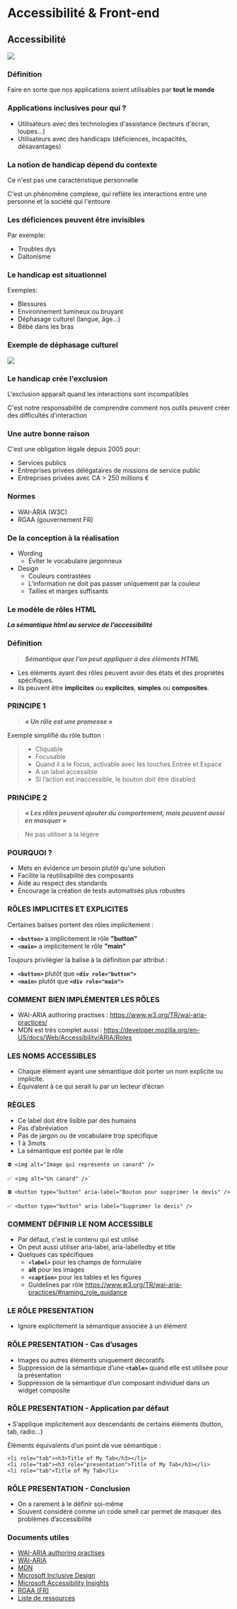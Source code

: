 <!-- prettier-ignore-start -->
# Accessibilité & Front-end


## Accessibilité

<img class="r-stretch" src="data/img/accessibilite.jpeg">


### Définition

Faire en sorte que nos applications soient utilisables par **tout le monde**


### Applications inclusives pour qui ?

- Utilisateurs avec des technologies d'assistance (lecteurs d'écran, loupes...)
- Utilisateurs avec des handicaps (déficiences, incapacités, désavantages)


### La notion de handicap dépend du contexte

Ce n'est pas une caractéristique personnelle

C'est un phénomène complexe, qui reflète les interactions entre une personne et la société qui l'entoure


### Les déficiences peuvent être invisibles

Par exemple:
- Troubles dys
- Daltonisme


### Le handicap est situationnel

Exemples:

- Blessures
- Environnement lumineux ou bruyant
- Déphasage culturel (langue, âge...)
- Bébé dans les bras


### Exemple de déphasage culturel

<img class="r-stretch" src="data/img/floppyDisk.jpeg" />


### Le handicap crée l'exclusion

L'exclusion apparaît quand les interactions sont incompatibles

C'est notre responsabilité de comprendre comment nos outils peuvent créer des difficultés d'interaction


### Une autre bonne raison

C'est une obligation légale depuis 2005 pour:
- Services publics
- Entreprises privées délégataires de missions de service public
- Entreprises privées avec CA > 250 millions €


### Normes

- WAI-ARIA (W3C)
- RGAA (gouvernement FR)


### De la conception à la réalisation

- Wording
    - Éviter le vocabulaire jargonneux
- Design
    - Couleurs contrastées
    - L'information ne doit pas passer uniquement par la couleur
    - Tailles et marges suffisants


### Le modèle de rôles HTML

***La sémantique html au service de l’accessibilité***


### Définition

>***Sémantique que l’on peut appliquer à des éléments HTML***

- Les éléments ayant des rôles peuvent avoir des états et des propriétés spécifiques.
- Ils peuvent être **implicites** ou **explicites**, **simples** ou **composites**.


### PRINCIPE 1

>***« Un rôle est une promesse »***

Exemple simplifié du rôle button : 
>- Cliquable
>- Focusable
>- Quand il a le focus, activable avec les touches Entrée et Espace
>- A un label accessible
>- Si l’action est inaccessible, le bouton doit être disabled


### PRINCIPE 2
>***« Les rôles peuvent ajouter du comportement, mais peuvent aussi en masquer »***

>Ne pas utiliser à la légère


### POURQUOI ?

- Mets en évidence un besoin plutôt qu'une solution
- Facilite la réutilisabilité des composants
- Aide au respect des standards
- Encourage la création de tests automatisés plus robustes


### RÔLES IMPLICITES ET EXPLICITES

Certaines balises portent des rôles implicitement :
- **`<button>`** a implicitement le rôle **"button"**
- **`<main>`** a implicitement le rôle **"main"**

Toujours privilégier la balise à la définition par attribut :
- **`<button>`** plutôt que **`<div role="button">`**
- **`<main>`** plutôt que **`<div role="main">`**


### COMMENT BIEN IMPLÉMENTER LES RÔLES

- WAI-ARIA authoring practises : https://www.w3.org/TR/wai-aria-practices/
- MDN est très complet aussi : https://developer.mozilla.org/en-US/docs/Web/Accessibility/ARIA/Roles


### LES NOMS ACCESSIBLES
 
- Chaque élément ayant une sémantique doit porter un nom explicite ou implicite.
- Équivalent à ce qui serait lu par un lecteur d’écran


### RÈGLES
- Ce label doit être lisible par des humains
- Pas d’abréviation
- Pas de jargon ou de vocabulaire trop spécifique
- 1 à 3mots
- La sémantique est portée par le rôle

```
⛔️ <img alt="Image qui représente un canard" />

✅ <img alt="Un canard" />`

⛔️ <button type="button" aria-label="Bouton pour supprimer le devis" /> 

✅ <button type="button" aria-label="Supprimer le devis" />
```


### COMMENT DÉFINIR LE NOM ACCESSIBLE
- Par défaut, c'est le contenu qui est utilisé
- On peut aussi utiliser aria-label, aria-labelledby et title
- Quelques cas spécifiques
  - **`<label>`** pour les champs de formulaire
  - **alt** pour les images
  - **`<caption>`** pour les tables et les figures
  - Guidelines par rôle https://www.w3.org/TR/wai-aria-practices/#naming_role_guidance


### LE RÔLE PRESENTATION
- Ignore explicitement la sémantique associée à un élément


### RÔLE PRESENTATION - Cas d’usages
- Images ou autres éléments uniquement décoratifs
- Suppression de la sémantique d’une **`<table>`** quand elle est utilisée pour la présentation
- Suppression de la sémantique d’un composant individuel dans un widget composite


### RÔLE PRESENTATION - Application par défaut
• S’applique implicitement aux descendants de certains éléments (button, tab, radio...)

Éléments équivalents d’un point de vue sémantique :
```
<li role="tab"><h3>Title of My Tab</h3></li>
<li role="tab"><h3 role="presentation">Title of My Tab</h3></li>
<li role="tab">Title of My Tab</li>
```


### RÔLE PRESENTATION - Conclusion
 
- On a rarement à le définir soi-même
- Souvent considéré comme un code smell car permet de masquer des problèmes d’accessibilité


### Documents utiles

- [WAI-ARIA authoring practises](https://www.w3.org/TR/wai-aria-practices/#intro)
- [WAI-ARIA](https://www.w3.org/TR/wai-aria-1.1/)
- [MDN](https://developer.mozilla.org/en-US/docs/Web/Accessibility/ARIA/Roles)
- [Microsoft Inclusive Design](https://www.microsoft.com/design/inclusive)
- [Microsoft Accessibility Insights](https://accessibilityinsights.io/info-examples/web/aria-roles/)
- [RGAA (FR)](https://www.numerique.gouv.fr/publications/rgaa-accessibilite/)
- [Liste de ressources](https://github.com/brunopulis/awesome-a11y)